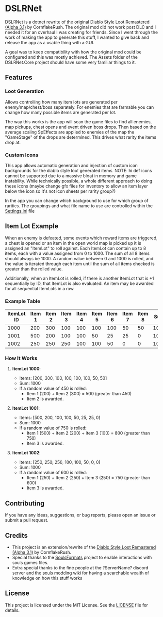 DSLRNet
=======

DSLRNet is a dotnet rewrite of the original [Diablo Style Loot Remastered (Alpha 3.1)](https://www.nexusmods.com/eldenring/mods/3498) by CornflakeRush.  The original mod did not work post DLC and I needed it for an overhaul I was creating for friends.  Since I went through the work of making the app to generate this stuff, I wanted to give back and release the app as a usable thing with a GUI.

A goal was to keep compatibility with how the original mod could be configured and this was mostly achieved.  The Assets folder of the DSLRNet.Core project should have some very familiar things to it.

Features
--------

### Loot Generation

Allows controlling how many item lots are generated per enemy/map/chest/boss separately.  For enemies that are farmable you can change how many possible items are generated per lot.

The way this works is the app will scan the game files to find all enemies, map pickups, chest opens and event driven boss drops.  Then based on the average scaling SpEffects are applied to enemies of the map the "GameStage" of the drops are determined.  This drives what rarity the items drop at.

### Custom Icons

This app allows automatic generation and injection of custom icon backgrounds for the diablo style loot generated items.  NOTE: hi def icons cannot be supported due to a massive bloat in memory and game instability. While technically possible, a whole different approach to doing these icons (maybe change gfx files for inventory to allow an item layer below the icon so it's not icon sheets per rarity group?)

In the app you can change which background to use for which group of rarities. The groupings and what file name to use are controlled within the [Settings.ini](src/Product/DSLRNet.Core/Settings.ini) file

Item Lot Example
----------------

When an enemy is defeated, some events which reward items are triggered, a chest is opened or an item in the open world map is picked up it is assigned an "ItemLot" to roll against. Each ItemLot can contain up to 8 items, each with a value assigned from 0 to 1000. The sum of all 8 items should always be 1000. A random value between 0 and 1000 is rolled, and the value is iterated through each item until the sum of all items checked is greater than the rolled value.

Additionally, when an ItemLot is rolled, if there is another ItemLot that is +1 sequentially by ID, that ItemLot is also evaluated. An item may be awarded for all sequential ItemLots in a row.

### Example Table

| ItemLot ID | Item 1 | Item 2 | Item 3 | Item 4 | Item 5 | Item 6 | Item 7 | Item 8 | Sum  |
|------------|--------|--------|--------|--------|--------|--------|--------|--------|------|
| 1000       | 200    | 300    | 100    | 100    | 100    | 100    | 50     | 50     | 1000 |
| 1001       | 500    | 200    | 100    | 100    | 50     | 25     | 25     | 0      | 1000 |
| 1002       | 250    | 250    | 250    | 100    | 100    | 50     | 0      | 0      | 1000 |

### How It Works

1. **ItemLot 1000**:
    - Items: [200, 300, 100, 100, 100, 100, 50, 50]
    - Sum: 1000
    - If a random value of 450 is rolled:
        - Item 1 (200) + Item 2 (300) = 500 (greater than 450)
        - Item 2 is awarded.

2. **ItemLot 1001**:
    - Items: [500, 200, 100, 100, 50, 25, 25, 0]
    - Sum: 1000
    - If a random value of 750 is rolled:
        - Item 1 (500) + Item 2 (200) + Item 3 (100) = 800 (greater than 750)
        - Item 3 is awarded.

3. **ItemLot 1002**:
    - Items: [250, 250, 250, 100, 100, 50, 0, 0]
    - Sum: 1000
    - If a random value of 600 is rolled:
        - Item 1 (250) + Item 2 (250) + Item 3 (250) = 750 (greater than 600)
        - Item 3 is awarded.

Contributing
------------

If you have any ideas, suggestions, or bug reports, please open an issue or submit a pull request.

Credits
-------

- This project is an extension/rewrite of the [Diablo Style Loot Remastered (Alpha 3.1)](https://www.nexusmods.com/eldenring/mods/3498) by CornflakeRush.
- Special thanks to the [SoulsFormats](https://github.com/JKAnderson/SoulsFormats) project to enable interactions with souls games files.
- Extra special thanks to the fine people at the ?ServerName? discord server and the [souls modding wiki](http://soulsmodding.wikidot.com/tutorial:main) for having a searchable wealth of knowledge on how this stuff works

License
-------

This project is licensed under the MIT License. See the [LICENSE](LICENSE) file for details.
    
